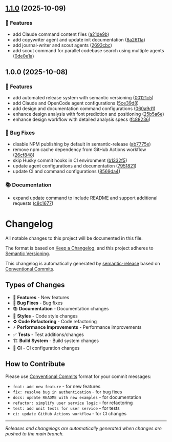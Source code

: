 ## [1.1.0](https://github.com/mrgoonie/claudekit-engineer/compare/v1.0.0...v1.1.0) (2025-10-09)


### 🚀 Features

* add Claude command content files ([a21de9b](https://github.com/mrgoonie/claudekit-engineer/commit/a21de9bf5faec2c3cf7b1d6f0775323f9eb7ea86))
* add copywriter agent and update init documentation ([8a2611a](https://github.com/mrgoonie/claudekit-engineer/commit/8a2611a0deee69ea7a826dc46c58cc0fadde838e))
* add journal-writer and scout agents ([2693cbc](https://github.com/mrgoonie/claudekit-engineer/commit/2693cbc46c9f74acf2dc28038ef19d6ddc6870e0))
* add scout command for parallel codebase search using multiple agents ([0de0e1a](https://github.com/mrgoonie/claudekit-engineer/commit/0de0e1a1eecbaa6fd64c88e6aa8ddca24ce3e842))

## 1.0.0 (2025-10-08)


### 🚀 Features

* add automated release system with semantic versioning ([00121c5](https://github.com/mrgoonie/claudekit-engineer/commit/00121c50a7bf83c3eb49aa123f6092e698c1da71))
* add Claude and OpenCode agent configurations ([5ce39d8](https://github.com/mrgoonie/claudekit-engineer/commit/5ce39d8de6a5768f7320021d9f9f646b67552ae6))
* add design and documentation command configurations ([060a9d1](https://github.com/mrgoonie/claudekit-engineer/commit/060a9d1e1e9d2bffa82481b7b214748af0a3b548))
* enhance design analysis with font prediction and positioning ([25b5a6e](https://github.com/mrgoonie/claudekit-engineer/commit/25b5a6e0541175bc138ddfb16d0cd805ba16ef3c))
* enhance design workflow with detailed analysis specs ([fc88236](https://github.com/mrgoonie/claudekit-engineer/commit/fc882360ea7852d51afe7af91055c7288b55fe1a))


### 🐛 Bug Fixes

* disable NPM publishing by default in semantic-release ([ab7775e](https://github.com/mrgoonie/claudekit-engineer/commit/ab7775e295f2c091974fcaae1b432686841bd4a0))
* remove npm cache dependency from GitHub Actions workflow ([26cf848](https://github.com/mrgoonie/claudekit-engineer/commit/26cf8488c9bb1f7b9becef233daeae1875625923))
* skip Husky commit hooks in CI environment ([b1332f5](https://github.com/mrgoonie/claudekit-engineer/commit/b1332f50f9d41f6bf27b9a76e35f1e0d240d64d2))
* update agent configurations and documentation ([7951821](https://github.com/mrgoonie/claudekit-engineer/commit/7951821e8c3a691d4a33728edf40f6964b80ff15))
* update CI and command configurations ([8569da4](https://github.com/mrgoonie/claudekit-engineer/commit/8569da47d52700a2812199d4a512905ec4710650))


### 📚 Documentation

* expand update command to include README and support additional requests ([c8c1677](https://github.com/mrgoonie/claudekit-engineer/commit/c8c1677a0cacfc668bb3ebdd7d47cea66ca1fe80))

# Changelog

All notable changes to this project will be documented in this file.

The format is based on [Keep a Changelog](https://keepachangelog.com/en/1.0.0/),
and this project adheres to [Semantic Versioning](https://semver.org/spec/v2.0.0.html).

This changelog is automatically generated by [semantic-release](https://github.com/semantic-release/semantic-release) based on [Conventional Commits](https://conventionalcommits.org/).

## Types of Changes

- 🚀 **Features** - New features
- 🐛 **Bug Fixes** - Bug fixes
- 📚 **Documentation** - Documentation changes
- 💄 **Styles** - Code style changes
- ♻️ **Code Refactoring** - Code refactoring
- ⚡ **Performance Improvements** - Performance improvements
- ✅ **Tests** - Test additions/changes
- 🏗️ **Build System** - Build system changes
- 👷 **CI** - CI configuration changes

## How to Contribute

Please use [Conventional Commits](https://conventionalcommits.org/) format for your commit messages:

- `feat: add new feature` - for new features
- `fix: resolve bug in authentication` - for bug fixes
- `docs: update README with new examples` - for documentation
- `refactor: simplify user service logic` - for refactoring
- `test: add unit tests for user service` - for tests
- `ci: update GitHub Actions workflow` - for CI changes

---

*Releases and changelogs are automatically generated when changes are pushed to the main branch.*

